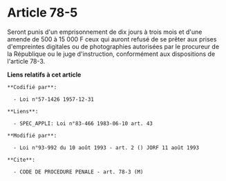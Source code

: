 # Article 78-5

Seront punis d'un emprisonnement de dix jours à trois mois et d'une amende de 500 à 15 000 F ceux qui auront refusé de se
prêter aux prises d'empreintes digitales ou de photographies autorisées par le procureur de la République ou le juge
d'instruction, conformément aux dispositions de l'article 78-3.

**Liens relatifs à cet article**

	**Codifié par**:

	  - Loi n°57-1426 1957-12-31

	**Liens**:

	  - SPEC_APPLI: Loi n°83-466 1983-06-10 art. 43

	**Modifié par**:

	  - Loi n°93-992 du 10 août 1993 - art. 2 () JORF 11 août 1993

	**Cite**:

	  - CODE DE PROCEDURE PENALE - art. 78-3 (M)

